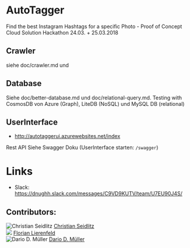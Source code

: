 # AutoTagger
Find the best Instagram Hashtags for a specific Photo - Proof of Concept Cloud Solution Hackathon 24.03. + 25.03.2018

## Crawler
siehe doc/crawler.md und 

## Database
Siehe doc/better-database.md und doc/relational-query.md.
Testing with CosmosDB von Azure (Graph), LiteDB (NoSQL) und MySQL DB (relational)

## UserInterface
  * http://autotaggerui.azurewebsites.net/index

Rest API
Siehe Swagger Doku (UserInterface starten: ```/swagger```)

# Links
  * Slack: https://dnughh.slack.com/messages/C9VD9KUTV/team/U7EU90J4S/

## Contributors:
![Christian Seidlitz](https://avatars1.githubusercontent.com/u/1927076?s=50) [Christian Seidlitz](https://github.com/Vittel)<br />
![](http://via.placeholder.com/50x50) [Florian Lierenfeld](https://github.com/soulseak)<br />
![Dario D. Müller](https://avatars1.githubusercontent.com/u/2358139?s=50) [Dario D. Müller](https://github.com/DarioDomiDE)
